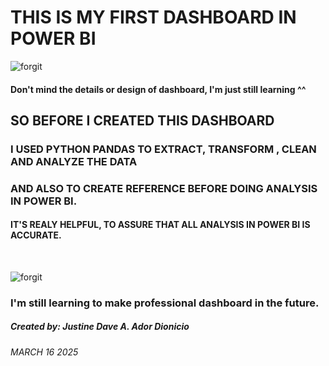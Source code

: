 <H1> THIS IS MY FIRST DASHBOARD IN POWER BI </H1>



![forgit](https://github.com/user-attachments/assets/60aa4258-3205-4e11-8773-0e9725735bce)

<H4> Don't mind the details or design of dashboard, I'm just still learning ^^ </H4>

<h2> SO BEFORE I CREATED THIS DASHBOARD</h2>
<h3> I USED PYTHON PANDAS TO EXTRACT, TRANSFORM , CLEAN AND ANALYZE THE DATA</h3>
<H3> AND ALSO TO CREATE REFERENCE BEFORE DOING ANALYSIS IN POWER BI.</H3>
<H4> IT'S REALY HELPFUL, TO ASSURE THAT ALL ANALYSIS IN POWER BI IS ACCURATE. </H4>

<br>


![forgit](https://github.com/user-attachments/assets/4fba3f11-01b9-4422-9280-9a9467d889cd)

<H3> I'm still learning to make professional dashboard in the future.</H3>

<h5> Created by: Justine Dave A. Ador Dionicio</h5>
<h6> MARCH 16 2025</h6>
